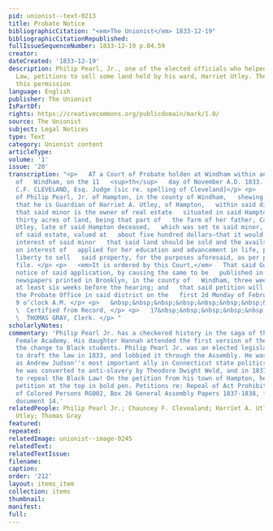 ```yaml
---
pid: unionist--text-0213
title: Probate Notice
bibliographicCitation: "<em>The Unionist</em> 1833-12-19"
bibliographicCitationRepublished: 
fullIssueSequenceNumber: 1833-12-19 p.04.59
creator: 
dateCreated: '1833-12-19'
description: Philip Pearl, Jr., one of the elected officials who helped pass the Black
  Law, petitions to sell some land held by his ward, Harriet Utley. The court grants
  this permission
language: English
publisher: The Unionist
IsPartOf: 
rights: https://creativecommons.org/publicdomain/mark/1.0/
source: The Unionist
subject: Legal Notices
type: Text
category: Unionist content
articleType: 
volume: '1'
issue: '20'
transcription: "<p>   AT a Court of Probate holden at Windham within and for the district
  of   Windham, on the 11   <sup>th</sup>   day of November A.D. 1833. </p> <p>Present,
  C.F. CLEVELAND, Esq. Judge [sic re. spelling of Cleveland]</p> <p>   Upon the petition
  of Philip Pearl, Jr. of Hampton, in the county of Windham,   shewing to this court
  that he is Guardian of Harriet A. Utley, of Hampton,   within said district, minor;
  that said minor is the owner of real estate   situated in said Hampton, viz.—about
  thirty acres of land, being that part of   the farm of her father, Capt. Thomas
  Utley, late of said Hampton deceased,   which was set to said minor, in the distribution
  of said estate, valued at   about five hundred dollars—that it would be for the
  interest of said minor   that said land should be sold and the avails thereof put
  on interest of   applied for her education and advancement in life, praying for
  liberty to sell   said property, for the purposes aforesaid, as per petition on
  file. </p> <p>   <em>It is ordered by this Court,</em>   That said Guardian give
  notice of said application, by causing the same to be   published in one of the
  newspapers printed in Brooklyn, in the county of   Windham, three weeks successively,
  at least six weeks before the hearing; and   that said petition will be heard at
  the Probate Office in said district on the   first 2d Monday of February next, at
  9 o’clock A.M. </p> <p>   &nbsp;&nbsp;&nbsp;&nbsp;&nbsp;&nbsp;&nbsp;&nbsp;&nbsp;&nbsp;&nbsp;&nbsp;&nbsp;&nbsp;&nbsp;&nbsp;&nbsp;&nbsp;&nbsp;&nbsp;&nbsp;&nbsp;&nbsp;
  \  Certified from Record, </p> <p>   17&nbsp;&nbsp;&nbsp;&nbsp;&nbsp;&nbsp;&nbsp;&nbsp;&nbsp;&nbsp;&nbsp;&nbsp;&nbsp;&nbsp;&nbsp;&nbsp;&nbsp;&nbsp;&nbsp;&nbsp;&nbsp;&nbsp;&nbsp;&nbsp;&nbsp;&nbsp;&nbsp;&nbsp;&nbsp;&nbsp;&nbsp;&nbsp;&nbsp;&nbsp;&nbsp;&nbsp;&nbsp;&nbsp;&nbsp;&nbsp;&nbsp;&nbsp;&nbsp;
  \  THOMAS GRAY, Clerk. </p> "
scholarlyNotes: 
commentary: 'Philip Pearl Jr. has a checkered history in the saga of the Canterbury
  Female Academy. His daughter Hannah attended the first version of the Academy, before
  the change to Black students. Philip Pearl Jr. was an elected legislator who helped
  to draft the law in 1833, and lobbied it through the Assembly. He was perceived
  as Andrew Judson''s most important ally in Connecticut state politics. However,
  he was converted to anti-slavery by Theodore Dwight Weld, and in 1837 led the effort
  to repeal the Black Law! On the petition from his town of Hampton, he signed the
  petition at the top in bold pen. Petitions re: Repeal of Act Prohibiting Education
  of Colored Persons RG002, Box 26 General Assembly Papers 1837-1838, folder #16,
  document 14.'
relatedPeople: Philip Pearl Jr.; Chauncey F. Clevealand; Harriet A. Utley; Thomas
  Utley; Thomas Gray
featured: 
repeated: 
relatedImage: unionist--image-0245
relatedText: 
relatedTextIssue: 
filename: 
caption: 
order: '212'
layout: items_item
collection: items
thumbnail: 
manifest: 
full: 
---
```

